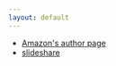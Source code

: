 ```yaml
---
layout: default
---
```


* [Amazon's author page](http://www.amazon.co.jp/-/e/B00429JIAI)
* [slideshare](http://www.slideshare.net/kdmsnr) 

